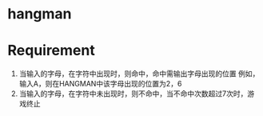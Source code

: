 hangman
=======

# Requirement

1. 当输入的字母，在字符中出现时，则命中，命中需输出字母出现的位置
   例如， 输入A，则在HANGMAN中该字母出现的位置为2，6
2. 当输入的字母，在字符中未出现时，则不命中，当不命中次数超过7次时，游戏终止